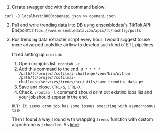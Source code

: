 
1. Create swagger doc with the command below:

```curl -0 localhost:8000/openapi.json >> openapi.json```

2. Pull and write trending data into DB using ensembledata's TikTok API:
    Endpoint: ```https://www.ensembledata.com/apis/tt/hashtag/posts```

3. Run trending data extracter script every hour:
    I would suggest to use more advanced tools like airflow to develop such kind of ETL pipelines.

    I tried setting up ```crontab```:

    1. Open cronjobs list.
        ```crontab -e```
    2. Add this command to the end.
        ```0 * * * * /path/to/project/cofilmai-challenge/venv/bin/python /path/to/project/cofilmai-challenge/services/trends/src/utils/save_trending_data.py```
    3. Save and close. ```CTRL+S```, ```CTRL+X```
    4. Check. ```crontab -l``` command should print out existing jobs list and your job should appear in the end.

    ```BUT: It seems cron job has some issues executing with asynchronous task```

    Then I found a way around with wrapping ```trends``` function with custom asynchronous ```scheduler```.
    As [here](/services/trends/src/utils/save_trending_data.py#L30)